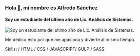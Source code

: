 

<!--
**Alfredo-Sanchez/Alfredo-Sanchez** is a ✨ _special_ ✨ repository because its `README.md` (this file) appears on your GitHub profile.

Here are some ideas to get you started:

- 🔭 I’m currently working on ...
- 🌱 I’m currently learning ...
- 👯 I’m looking to collaborate on ...
- 🤔 I’m looking for help with ...
- 💬 Ask me about ...
- 📫 How to reach me: ...
- 😄 Pronouns: ...
- ⚡ Fun fact: ...
-->

### Hola 👋, mi nombre es Alfredo Sánchez
#### Soy un estudiante del ultimo año de Lic. Análisis de Sistemas.
![Soy un estudiante del ultimo año de Lic. Análisis de Sistemas.](https://arturssmirnovs.github.io/github-profile-readme-generator/images/banner.png)

Me dedico esto por que me apasiona y divierte al mismo tiempo.

Skills:  / HTML / CSS / JAVASCRIPT/ GULP / SASS
